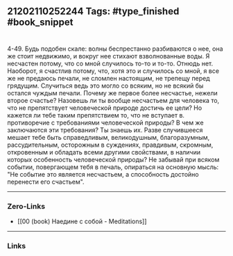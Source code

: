 21202110252244
Tags: #type_finished #book_snippet 
---
# 

 4-49. Будь подобен скале: волны беспрестанно разбиваются о нее, она же стоит недвижимо, и вокруг нее стихают взволнованные воды. Я несчастен потому, что со мной случилось то-то и то-то.  Отнюдь нет. Наоборот, я счастлив потому, что, хотя это и случилось со мной, я все же не предаюсь печали, не сломлен настоящим, не трепещу перед грядущим. Случиться ведь это могло со всяким, но не всякий бы остался чуждым печали. Почему же первое более несчастье, нежели второе счастье? Назовешь ли ты вообще несчастьем для человека то, что не препятствует человеческой природе достичь ее цели? Но кажется ли тебе таким препятствием то, что не вступает в. противоречие с требованиями человеческой природы? В чем же заключаются эти требования? Ты знаешь их. Разве случившееся мешает тебе быть справедливым, великодушным, благоразумным, рассудительным, осторожным в суждениях, правдивым, скромным, откровенным и обладать всеми другими свойствами, в наличии которых особенность человеческой природы? Не забывай при всяком событии, повергающем тебя в печаль, опираться на основную мысль: "Не событие это является несчастьем, а способность достойно перенести его  счастьем". 

---
### Zero-Links
 - [[00 (book) Наедине с собой - Meditations]]
---
### Links
